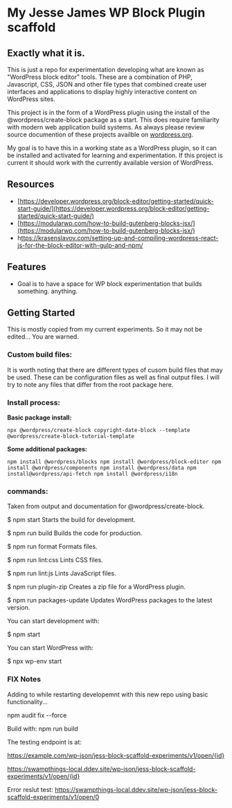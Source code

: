 # My Jesse James WP Block Plugin scaffold

## Exactly what it is.

This is just a repo for experimentation developing what are known as "WordPress block editor" tools. These are a combination of PHP, Javascript, CSS, JSON and other file types that combined create user interfaces and applications to display highly interactive content on WordPress sites.

This project is in the form of a WordPress plugin using the install of the @wordpress/create-block package as a start. This does require familiarity with modern web application build systems. As always please review source documention of these projects availble on [wordpress.org](http://wordpress.org). 

My goal is to have this in a working state as a WordPress plugin, so it can be installed and activated for learning and experimentation. If this project is current it should work with the currently available version of WordPress.

## Resources

* [https://developer.wordpress.org/block-editor/getting-started/quick-start-guide/](https://developer.wordpress.org/block-editor/getting-started/quick-start-guide/)
* [https://modularwp.com/how-to-build-gutenberg-blocks-jsx/](https://modularwp.com/how-to-build-gutenberg-blocks-jsx/)
* h[ttps://krasenslavov.com/setting-up-and-compiling-wordpress-react-js-for-the-block-editor-with-gulp-and-npm/](https://krasenslavov.com/setting-up-and-compiling-wordpress-react-js-for-the-block-editor-with-gulp-and-npm/)

## Features

* Goal is to have a space for WP block experimentation that builds something. anything.

## Getting Started

This is mostly copied from my current experiments. So it may not be edited... You are warned.

### Custom build files:

It is worth noting that there are different types of cusom build files that may be used. These can be configuration files as well as final output files. I will try to note any files that differ from the root package here.

### Install process:

**Basic package install:**

```
npx @wordpress/create-block copyright-date-block --template @wordpress/create-block-tutorial-template
```

**Some additional packages:**

`npm install @wordpress/blocks
npm install @wordpress/block-editor
npm install @wordpress/components
npm install @wordpress/data
npm install@wordpress/api-fetch
npm install @wordpress/i18n`

### commands:

Taken from output and documentation for @wordpress/create-block.

$ npm start
Starts the build for development.

$ npm run build
Builds the code for production.

$ npm run format
Formats files.

$ npm run lint:css
Lints CSS files.

$ npm run lint:js
Lints JavaScript files.

$ npm run plugin-zip
Creates a zip file for a WordPress plugin.

$ npm run packages-update
Updates WordPress packages to the latest version.

You can start development with:

  $ npm start

You can start WordPress with:

  $ npx wp-env start

### FIX Notes

Adding to while restarting developemnt with this new repo using basic functionality...

npm audit fix --force

Build with:
npm run build

The testing endpoint is at:

https://example.com/wp-json/jess-block-scaffold-experiments/v1/open/{id}

https://swampthings-local.ddev.site/wp-json/jess-block-scaffold-experiments/v1/open/{id}

Error reslut test:
https://swampthings-local.ddev.site/wp-json/jess-block-scaffold-experiments/v1/open/0
